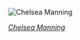 
![Chelsea Manning](https://upload.wikimedia.org/wikipedia/commons/thumb/3/31/Chelsea_Manning_on_18_May_2017.jpg/450px-Chelsea_Manning_on_18_May_2017.jpg)

*[Chelsea Manning](https://wikipedia.org/wiki/File:Chelsea_Manning_on_18_May_2017.jpg)*
